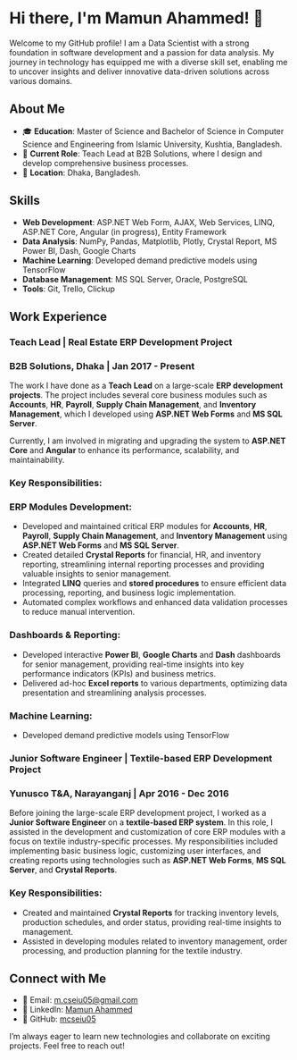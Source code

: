 # Hi there, I'm Mamun Ahammed! 👋

Welcome to my GitHub profile! I am a Data Scientist with a strong foundation in software development and a passion for data analysis. My journey in technology has equipped me with a diverse skill set, enabling me to uncover insights and deliver innovative data-driven solutions across various domains.

## About Me

- 🎓 **Education**: Master of Science and Bachelor of Science in Computer Science and Engineering from Islamic University, Kushtia, Bangladesh.
- 💼 **Current Role**: Teach Lead at B2B Solutions, where I design and develop comprehensive business processes.
- 📍  **Location**: Dhaka, Bangladesh.

## Skills

- **Web Development**: ASP.NET Web Form, AJAX, Web Services, LINQ, ASP.NET Core, Angular (in progress), Entity Framework
- **Data Analysis**: NumPy, Pandas, Matplotlib, Plotly, Crystal Report, MS Power BI, Dash, Google Charts
- **Machine Learning**: Developed demand predictive models using TensorFlow
- **Database Management**: MS SQL Server, Oracle, PostgreSQL
- **Tools**: Git, Trello, Clickup


## Work Experience

### Teach Lead | Real Estate ERP Development Project
### B2B Solutions, Dhaka | Jan 2017 - Present

The work I have done as a **Teach Lead** on a large-scale **ERP development projects**. The project includes several core business modules such as **Accounts**, **HR**, **Payroll**, **Supply Chain Management**, and **Inventory Management**, which I developed using **ASP.NET Web Forms** and **MS SQL Server**. 

Currently, I am involved in migrating and upgrading the system to **ASP.NET Core** and **Angular** to enhance its performance, scalability, and maintainability.

### Key Responsibilities:

### ERP Modules Development:
- Developed and maintained critical ERP modules for **Accounts**, **HR**, **Payroll**, **Supply Chain Management**, and **Inventory Management** using **ASP.NET Web Forms** and **MS SQL Server**.
- Created detailed **Crystal Reports** for financial, HR, and inventory reporting, streamlining internal reporting processes and providing valuable insights to senior management.
- Integrated **LINQ** queries and **stored procedures** to ensure efficient data processing, reporting, and business logic implementation.
- Automated complex workflows and enhanced data validation processes to reduce manual intervention.

### Dashboards & Reporting:
- Developed interactive **Power BI**, **Google Charts** and **Dash** dashboards for senior management, providing real-time insights into key performance indicators (KPIs) and business metrics.
- Delivered ad-hoc **Excel reports** to various departments, optimizing data presentation and streamlining analysis processes.

### Machine Learning:
- Developed demand predictive models using TensorFlow




### Junior Software Engineer | Textile-based ERP Development Project  
### Yunusco T&A, Narayanganj | Apr 2016 - Dec 2016

Before joining the large-scale ERP development project, I worked as a **Junior Software Engineer** on a **textile-based ERP system**. In this role, I assisted in the development and customization of core ERP modules with a focus on textile industry-specific processes. My responsibilities included implementing basic business logic, customizing user interfaces, and creating reports using technologies such as **ASP.NET Web Forms**, **MS SQL Server**, and **Crystal Reports**.

### Key Responsibilities:
- Created and maintained **Crystal Reports** for tracking inventory levels, production schedules, and order status, providing real-time insights to management.
- Assisted in developing modules related to inventory management, order processing, and production planning for the textile industry.


## Connect with Me

- 📧 Email: [m.cseiu05@gmail.com](mailto:m.cseiu05@gmail.com)
- 📜 LinkedIn: [Mamun Ahammed](https://www.linkedin.com/in/mamun-ahammed-32b0b9b9/m_cseiu)
- 📁 GitHub: [mcseiu05](https://github.com/mcseiu05)

I’m always eager to learn new technologies and collaborate on exciting projects. Feel free to reach out!
